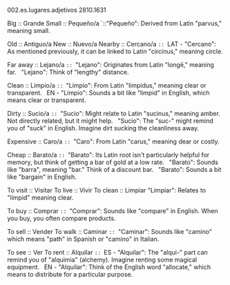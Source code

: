 002.es.lugares.adjetivos 2810.1631

Big :: Grande
Small :: Pequeño/a
`::"Pequeño": Derived from Latin "parvus," meaning small.

Old :: Antiguo/a
New :: Nuevo/a
Nearby :: Cercano/a
`::
`LAT - "Cercano": As mentioned previously, it can be linked to Latin "circinus," meaning circle.

Far away :: Lejano/a
`::
`"Lejano": Originates from Latin "longē," meaning far.
`
`"Lejano": Think of "lengthy" distance.

Clean :: Limpio/a
`::
`"Limpio": From Latin "limpidus," meaning clear or transparent.
`
`EN - "Limpio": Sounds a bit like "limpid" in English, which means clear or transparent.

Dirty :: Sucio/a
`::
`"Sucio": Might relate to Latin "sucinus," meaning amber. Not directly related, but it might help.
`
`"Sucio": The "suc-" might remind you of "suck" in English. Imagine dirt sucking the cleanliness away.

Expensive :: Caro/a
`::
`"Caro": From Latin "carus," meaning dear or costly.

Cheap :: Barato/a
`::
`"Barato": Its Latin root isn't particularly helpful for memory, but think of getting a bar of gold at a low rate.
`
`"Barato": Sounds like "barra", meaning "bar." Think of a discount bar.
`
`"Barato": Sounds a bit like "bargain" in English.

To visit :: Visitar
To live :: Vivir
To clean :: Limpiar
"Limpiar": Relates to "limpid" meaning clear.

To buy :: Comprar
`::
`"Comprar": Sounds like "compare" in English. When you buy, you often compare products.

To sell :: Vender
To walk :: Caminar
`::
`"Caminar": Sounds like "camino" which means "path" in Spanish or "camino" in Italian.

To see :: Ver
To rent :: Alquilar
`::
`ES - "Alquilar": The "alqui-" part can remind you of "alquimia" (alchemy). Imagine renting some magical equipment.
`
`EN - "Alquilar": Think of the English word "allocate," which means to distribute for a particular purpose.













